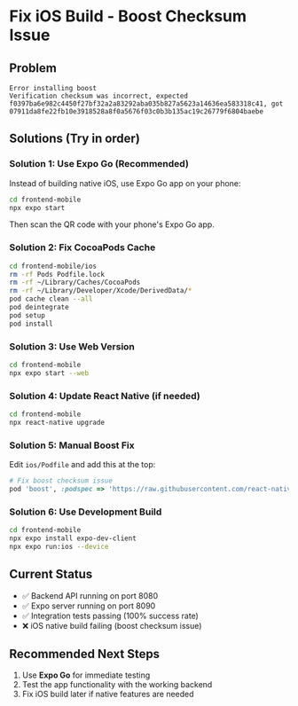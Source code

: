 # Fix iOS Build - Boost Checksum Issue

## Problem
```
Error installing boost
Verification checksum was incorrect, expected f0397ba6e982c4450f27bf32a2a83292aba035b827a5623a14636ea583318c41, got 07911da8fe22fb10e3918528a8f0a5676f03c0b3b135ac19c26779f6804baebe
```

## Solutions (Try in order)

### Solution 1: Use Expo Go (Recommended)
Instead of building native iOS, use Expo Go app on your phone:

```bash
cd frontend-mobile
npx expo start
```

Then scan the QR code with your phone's Expo Go app.

### Solution 2: Fix CocoaPods Cache
```bash
cd frontend-mobile/ios
rm -rf Pods Podfile.lock
rm -rf ~/Library/Caches/CocoaPods
rm -rf ~/Library/Developer/Xcode/DerivedData/*
pod cache clean --all
pod deintegrate
pod setup
pod install
```

### Solution 3: Use Web Version
```bash
cd frontend-mobile
npx expo start --web
```

### Solution 4: Update React Native (if needed)
```bash
cd frontend-mobile
npx react-native upgrade
```

### Solution 5: Manual Boost Fix
Edit `ios/Podfile` and add this at the top:

```ruby
# Fix boost checksum issue
pod 'boost', :podspec => 'https://raw.githubusercontent.com/react-native-community/boost-for-react-native/master/boost.podspec'
```

### Solution 6: Use Development Build
```bash
cd frontend-mobile
npx expo install expo-dev-client
npx expo run:ios --device
```

## Current Status
- ✅ Backend API running on port 8080
- ✅ Expo server running on port 8090  
- ✅ Integration tests passing (100% success rate)
- ❌ iOS native build failing (boost checksum issue)

## Recommended Next Steps
1. Use **Expo Go** for immediate testing
2. Test the app functionality with the working backend
3. Fix iOS build later if native features are needed
